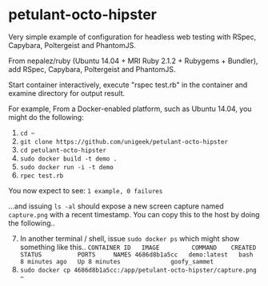petulant-octo-hipster
=====================

Very simple example of configuration for headless web testing
with RSpec, Capybara, Poltergeist and PhantomJS.

From nepalez/ruby (Ubuntu 14.04 + MRI Ruby 2.1.2 + Rubygems + Bundler),
add RSpec, Capybara, Poltergeist and PhantomJS.

Start container interactively, execute "rspec test.rb" in the container
and examine directory for output result.

For example,
From a Docker-enabled platform, such as Ubuntu 14.04, you might do the following:
1) `cd ~`
2) `git clone https://github.com/unigeek/petulant-octo-hipster`
3) `cd petulant-octo-hipster`
4) `sudo docker build -t demo .`
5) `sudo docker run -i -t demo`
6) `rpec test.rb`

You now expect to see:
`1 example, 0 failures`

...and issuing `ls -al` should expose a new screen capture named `capture.png` with a recent timestamp. You can copy this to the host by doing the following..

7) In another terminal / shell, issue `sudo docker ps` which might show something like this..
`
   CONTAINER ID   IMAGE         COMMAND    CREATED         STATUS          PORTS     NAMES
   4686d8b1a5cc   demo:latest   bash       8 minutes ago   Up 8 minutes              goofy_sammet
`
8) `sudo docker cp 4686d8b1a5cc:/app/petulant-octo-hipster/capture.png ~`
